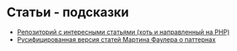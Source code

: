 # Статьи - подсказки

* [Репозиторий с интересными статьями (хоть и направленный на PHP)](https://github.com/codedokode/pasta)
* [Русифицированная версия статей Мартина Фаулера о паттернах](http://design-pattern.ru/)
